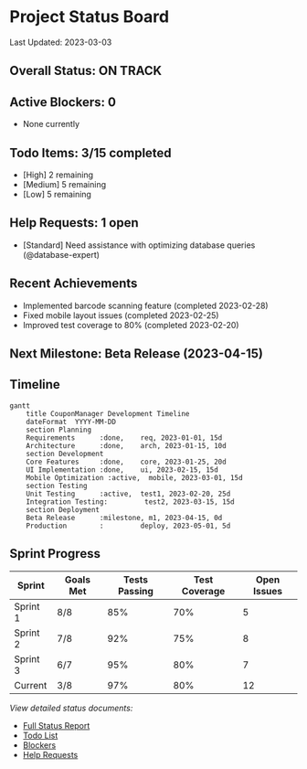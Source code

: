 # Project Status Board

Last Updated: 2023-03-03

## Overall Status: ON TRACK

## Active Blockers: 0
- None currently

## Todo Items: 3/15 completed
- [High] 2 remaining
- [Medium] 5 remaining
- [Low] 5 remaining

## Help Requests: 1 open
- [Standard] Need assistance with optimizing database queries (@database-expert)

## Recent Achievements
- Implemented barcode scanning feature (completed 2023-02-28)
- Fixed mobile layout issues (completed 2023-02-25)
- Improved test coverage to 80% (completed 2023-02-20)

## Next Milestone: Beta Release (2023-04-15)

## Timeline

```mermaid
gantt
    title CouponManager Development Timeline
    dateFormat  YYYY-MM-DD
    section Planning
    Requirements      :done,    req, 2023-01-01, 15d
    Architecture      :done,    arch, 2023-01-15, 10d
    section Development
    Core Features     :done,    core, 2023-01-25, 20d
    UI Implementation :done,    ui, 2023-02-15, 15d
    Mobile Optimization :active,  mobile, 2023-03-01, 15d
    section Testing
    Unit Testing      :active,  test1, 2023-02-20, 25d
    Integration Testing:         test2, 2023-03-15, 15d
    section Deployment
    Beta Release      :milestone, m1, 2023-04-15, 0d
    Production        :         deploy, 2023-05-01, 5d
```

## Sprint Progress

| Sprint | Goals Met | Tests Passing | Test Coverage | Open Issues |
|--------|-----------|---------------|--------------|-------------|
| Sprint 1 | 8/8 | 85% | 70% | 5 |
| Sprint 2 | 7/8 | 92% | 75% | 8 |
| Sprint 3 | 6/7 | 95% | 80% | 7 |
| Current | 3/8 | 97% | 80% | 12 |

*View detailed status documents:*
- [Full Status Report](./status.md)
- [Todo List](./todo.md)
- [Blockers](./blockers.md)
- [Help Requests](./help-requests.md) 